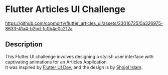 # Flutter Articles UI Challenge

https://github.com/copmorty/flutter_articles_ui/assets/23016725/5a326975-8633-41a4-b2bd-fc0b4e0c212a

## Description

This Flutter UI challenge involves designing a stylish user interface with captivating animations for an Articles Application.\
It was inspired by [Flutter UI Dev](https://twitter.com/ui_flutter/status/1694346607972495753), and the design is by [Shojol Islam](https://dribbble.com/shots/4020189-Scroll-and-sidebar-interaction).
